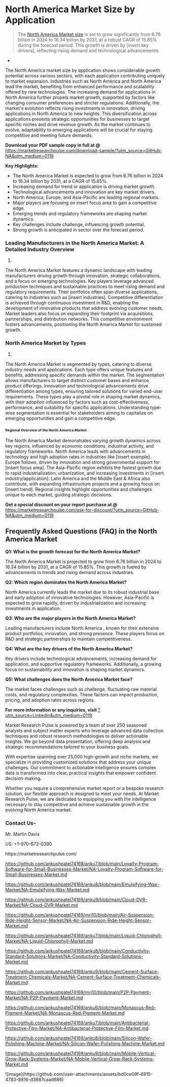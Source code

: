 <h1>North America  Market&nbsp;Size by Application</h1><blockquote><p>The <a href="https://marketresearchpulse.com/download-sample/?utm_source=GitHub-NA&amp;utm_medium=0119">North America  Market size</a> is set to grow significantly from 6.76 billion in 2024 to 16.34 billion by 2031, at a robust CAGR of 15.85% during the forecast period. This growth is driven by [insert key drivers], reflecting rising demand and technological advancements.</p></blockquote><ul><li></li></ul><p>The North America  market size by application shows considerable growth potential across various sectors, with each application contributing uniquely to market expansion. Industries such as North America  and North America  lead the market, benefiting from enhanced performance and scalability offered by new technologies. The increasing demand for applications in North America  further propels market growth, supported by factors like changing consumer preferences and stricter regulations. Additionally, the market's evolution reflects rising investments in innovation, driving applications in North America  to new heights. This diversification across applications presents strategic opportunities for businesses to target specific niches and drive revenue growth. As the market continues to evolve, adaptability to emerging applications will be crucial for staying competitive and meeting future demands.</p><p><strong>Download your PDF sample copy in full at @ </strong><a href="https://marketresearchpulse.com/download-sample/?utm_source=GitHub-NA&amp;utm_medium=0119">https://marketresearchpulse.com/download-sample/?utm_source=GitHub-NA&amp;utm_medium=0119</a></p><p><strong>Key Highlights: </strong></p><ul><li>The North America  Market is expected to grow from 6.76 billion in 2024 to 16.34 billion by 2031, at a CAGR of 15.85%.</li><li>Increasing demand for trend or application is driving market growth.</li><li>Technological advancements and innovation are key market drivers.</li><li>North America, Europe, and Asia-Pacific are leading regional markets.</li><li>Major players are focusing on insert focus area to gain a competitive edge.</li><li>Emerging trends and regulatory frameworks are shaping market dynamics.</li><li>Key challenges include challenge, influencing growth potential.</li><li>Strong growth is anticipated in sector over the forecast period.</li></ul><h3>Leading Manufacturers in the North America  Market: A Detailed Industry Overview</h3><ol><li></li></ol><div class="flex max-w-full flex-col flex-grow"><div class="min-h-8 text-message flex w-full flex-col items-end gap-2 whitespace-normal break-words [.text-message+&amp;]:mt-5" dir="auto" data-message-author-role="assistant" data-message-id="fd8432e4-4910-450d-b182-61b7bfb0a01f" data-message-model-slug="gpt-4o"><div class="flex w-full flex-col gap-1 empty:hidden first:pt-[3px]"><div class="markdown prose w-full break-words dark:prose-invert light"><p>The North America  Market features a dynamic landscape with leading manufacturers driving growth through innovation, strategic collaborations, and a focus on emerging technologies. Key players leverage advanced production techniques and sustainable practices to meet rising demand and regulatory requirements. Their portfolios often span diverse applications, catering to industries such as [insert industries]. Competitive differentiation is achieved through continuous investment in R&amp;D, enabling the development of innovative products that address evolving customer needs. Market leaders also focus on expanding their footprint via acquisitions, partnerships, and distribution networks. This competitive environment fosters advancements, positioning the North America  Market for sustained growth.</p></div></div></div></div><h3>North America  Market by Types</h3><ol><li></li></ol><div class="flex max-w-full flex-col flex-grow"><div class="min-h-8 text-message flex w-full flex-col items-end gap-2 whitespace-normal break-words [.text-message+&amp;]:mt-5" dir="auto" data-message-author-role="assistant" data-message-id="084470be-0bb7-4664-bddf-5156b4f41249" data-message-model-slug="gpt-4o-mini"><div class="flex w-full flex-col gap-1 empty:hidden first:pt-[3px]"><div class="markdown prose w-full break-words dark:prose-invert light"><p>The North America  Market is segmented by types, catering to diverse industry needs and applications. Each type offers unique features and benefits, addressing specific demands within the market. The segmentation allows manufacturers to target distinct customer bases and enhance product offerings. Innovation and technological advancements drive differentiation among types, ensuring tailored solutions for varied end-user requirements. These types play a pivotal role in shaping market dynamics, with their adoption influenced by factors such as cost-effectiveness, performance, and suitability for specific applications. Understanding type-wise segmentation is essential for stakeholders aiming to capitalize on emerging opportunities and gain a competitive edge.</p></div></div></div></div><h3><span style="font-size: 11px;">Regional Overview of the North America  Market</span></h3><div class="flex max-w-full flex-col flex-grow"><div class="min-h-8 text-message flex w-full flex-col items-end gap-2 whitespace-normal break-words [.text-message+&amp;]:mt-5" dir="auto" data-message-author-role="assistant" data-message-id="e9038762-ce64-4e30-91c9-9bd413514231" data-message-model-slug="gpt-4o-mini"><div class="flex w-full flex-col gap-1 empty:hidden first:pt-[3px]"><div class="markdown prose w-full break-words dark:prose-invert light"><p>The North America  Market demonstrates varying growth dynamics across key regions, influenced by economic conditions, industrial activity, and regulatory frameworks. North America leads with advancements in technology and high adoption rates in industries like [insert example]. Europe follows, driven by innovation and strong governmental support for [insert focus area]. The Asia-Pacific region exhibits the fastest growth due to rapid industrialization, urbanization, and increasing investments in [insert industry/application]. Latin America and the Middle East &amp; Africa also contribute, with expanding infrastructure projects and a growing focus on [insert trend]. Regional insights highlight opportunities and challenges unique to each market, guiding strategic decisions.</p></div></div></div></div><p><strong>Get a special discount on your report purchase at @ </strong><a href="https://marketresearchpulse.com/ask-for-discount/?utm_source=GitHub-NA&amp;utm_medium=0119">https://marketresearchpulse.com/ask-for-discount/?utm_source=GitHub-NA&amp;utm_medium=0119</a></p><h2>Frequently Asked Questions (FAQ) in the North America  Market</h2><p><strong>Q1: What is the growth forecast for the North America  Market?</strong></p><p>The North America  Market is projected to grow from 6.76 billion in 2024 to 16.34 billion by 2031, at a CAGR of 15.85%. This growth is fueled by advancements in trends and rising demand across industries.</p><p><strong>Q2: Which region dominates the North America  Market?</strong></p><p>North America currently leads the market due to its robust industrial base and early adoption of innovative technologies. However, Asia-Pacific is expected to grow rapidly, driven by industrialization and increasing investments in application.</p><p><strong>Q3: Who are the major players in the North America  Market?</strong></p><p>Leading manufacturers include North America , known for their extensive product portfolios, innovation, and strong presence. These players focus on R&amp;D and strategic partnerships to maintain competitiveness.</p><p><strong>Q4: What are the key drivers of the North America  Market?</strong></p><p>Key drivers include technological advancements, increasing demand for application, and supportive regulatory frameworks. Additionally, a growing focus on sustainability and innovation is shaping market dynamics.</p><p><strong>Q5: What challenges does the North America  Market face?</strong></p><p>The market faces challenges such as challenge, fluctuating raw material costs, and regulatory complexities. These factors can impact production, pricing, and adoption rates across regions.</p><p><strong>For more information or any inquiries, visit&nbsp;</strong><a href="?utm_source=Linkedin&utm_medium=0119">?utm_source=Linkedin&utm_medium=0119</a></p><p>Market Research Pulse is powered by a team of over 250 seasoned analysts and subject matter experts who leverage advanced data collection techniques and robust research methodologies to deliver actionable insights. We go beyond data presentation, offering deep analysis and strategic recommendations tailored to your business goals.</p><p>With expertise spanning over 25,000 high-growth and niche markets, we specialize in providing customized solutions that address your unique challenges. Our commitment to actionable intelligence ensures complex data is transformed into clear, practical insights that empower confident decision-making.</p><p>Whether you require a comprehensive market report or a bespoke research solution, our flexible approach is designed to meet your needs. At Market Research Pulse, we are dedicated to equipping you with the intelligence necessary to stay competitive and achieve sustainable growth in the evolving North America  market.</p><h3><strong>Contact Us-</strong></h3><p>Mr. Martin Davis</p><p>US: +1-970-672-0390</p><p>https://marketresearchpulse.com/</p><p><a href="https://github.com/ankushpatel74169/anku7/blob/main/Loyalty-Program-Software-for-Small-Businesses-Market/NA-Loyalty-Program-Software-for-Small-Businesses-Market.md">https://github.com/ankushpatel74169/anku7/blob/main/Loyalty-Program-Software-for-Small-Businesses-Market/NA-Loyalty-Program-Software-for-Small-Businesses-Market.md</a></p><p><a href="https://github.com/ankushpatel74169/anku8/blob/main/Emulsifying-Wax-Market/NA-Emulsifying-Wax-Market.md">https://github.com/ankushpatel74169/anku8/blob/main/Emulsifying-Wax-Market/NA-Emulsifying-Wax-Market.md</a></p><p><a href="https://github.com/ankushpatel74169/anku9/blob/main/Cloud-DVR-Market/NA-Cloud-DVR-Market.md">https://github.com/ankushpatel74169/anku9/blob/main/Cloud-DVR-Market/NA-Cloud-DVR-Market.md</a></p><p><a href="https://github.com/ankushpatel74169/mri10/blob/main/Air-Suspension-Ride-Height-Sensor-Market/NA-Air-Suspension-Ride-Height-Sensor-Market.md">https://github.com/ankushpatel74169/mri10/blob/main/Air-Suspension-Ride-Height-Sensor-Market/NA-Air-Suspension-Ride-Height-Sensor-Market.md</a></p><p><a href="https://github.com/ankushpatel74169/anku7/blob/main/Liquid-Chlorophyll-Market/NA-Liquid-Chlorophyll-Market.md">https://github.com/ankushpatel74169/anku7/blob/main/Liquid-Chlorophyll-Market/NA-Liquid-Chlorophyll-Market.md</a></p><p><a href="https://github.com/ankushpatel74169/anku8/blob/main/Conductivity-Standard-Solutions-Market/NA-Conductivity-Standard-Solutions-Market.md">https://github.com/ankushpatel74169/anku8/blob/main/Conductivity-Standard-Solutions-Market/NA-Conductivity-Standard-Solutions-Market.md</a></p><p><a href="https://github.com/ankushpatel74169/anku9/blob/main/Cement-Surface-Treatment-Chemicals-Market/NA-Cement-Surface-Treatment-Chemicals-Market.md">https://github.com/ankushpatel74169/anku9/blob/main/Cement-Surface-Treatment-Chemicals-Market/NA-Cement-Surface-Treatment-Chemicals-Market.md</a></p><p><a href="https://github.com/ankushpatel74169/mri10/blob/main/P2P-Payment-Market/NA-P2P-Payment-Market.md">https://github.com/ankushpatel74169/mri10/blob/main/P2P-Payment-Market/NA-P2P-Payment-Market.md</a></p><p><a href="https://github.com/ankushpatel74169/anku6/blob/main/Monascus-Red-Pigment-Market/NA-Monascus-Red-Pigment-Market.md">https://github.com/ankushpatel74169/anku6/blob/main/Monascus-Red-Pigment-Market/NA-Monascus-Red-Pigment-Market.md</a></p><p><a href="https://github.com/ankushpatel74169/anku7/blob/main/Antibacterial-Protective-Film-Market/NA-Antibacterial-Protective-Film-Market.md">https://github.com/ankushpatel74169/anku7/blob/main/Antibacterial-Protective-Film-Market/NA-Antibacterial-Protective-Film-Market.md</a></p><p><a href="https://github.com/ankushpatel74169/anku8/blob/main/Silicon-Wafer-Polishing-Machine-Market/NA-Silicon-Wafer-Polishing-Machine-Market.md">https://github.com/ankushpatel74169/anku8/blob/main/Silicon-Wafer-Polishing-Machine-Market/NA-Silicon-Wafer-Polishing-Machine-Market.md</a></p><p><a href="https://github.com/ankushpatel74169/anku9/blob/main/Mobile-Vertical-Grow-Rack-Systems-Market/NA-Mobile-Vertical-Grow-Rack-Systems-Market.md">https://github.com/ankushpatel74169/anku9/blob/main/Mobile-Vertical-Grow-Rack-Systems-Market/NA-Mobile-Vertical-Grow-Rack-Systems-Market.md</a></p>
![image](https://github.com/user-attachments/assets/bd0ce09f-6815-4783-8816-d3887caad686)
